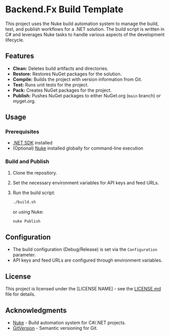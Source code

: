 # Backend.Fx Build Template

This project uses the Nuke build automation system to manage the build, test, and publish workflows for a .NET solution. The build script is written in C# and leverages Nuke tasks to handle various aspects of the development lifecycle.

## Features

- **Clean:** Deletes build artifacts and directories.
- **Restore:** Restores NuGet packages for the solution.
- **Compile:** Builds the project with version information from Git.
- **Test:** Runs unit tests for the project.
- **Pack:** Creates NuGet packages for the project.
- **Publish:** Pushes NuGet packages to either NuGet.org (`main` branch) or myget.org.

## Usage

### Prerequisites

- [.NET SDK](https://dotnet.microsoft.com/download) installed
- (Optional) [Nuke](https://nuke.build/) installed globally for command-line execution

### Build and Publish

1. Clone the repository.
2. Set the necessary environment variables for API keys and feed URLs.
3. Run the build script:

   ```bash
   ./build.sh
   ```

   or using Nuke:

   ```bash
   nuke Publish
   ```

## Configuration

- The build configuration (Debug/Release) is set via the `Configuration` parameter.
- API keys and feed URLs are configured through environment variables.

## License

This project is licensed under the [LICENSE NAME] - see the [LICENSE.md](LICENSE.md) file for details.

## Acknowledgments

- [Nuke](https://nuke.build/) - Build automation system for C#/.NET projects.
- [GitVersion](https://gitversion.net/) - Semantic versioning for Git.
